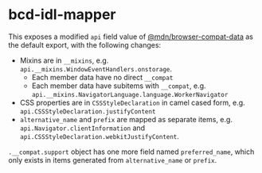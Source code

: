# bcd-idl-mapper

This exposes a modified `api` field value of [@mdn/browser-compat-data](https://www.npmjs.com/package/@mdn/browser-compat-data) as the default export, with the following changes:

* Mixins are in `__mixins`, e.g. `api.__mixins.WindowEventHandlers.onstorage`.
  * Each member data have no direct `__compat`
  * Each member data have subitems with `__compat`, e.g. `api.__mixins.NavigatorLanguage.language.WorkerNavigator`
* CSS properties are in `CSSStyleDeclaration` in camel cased form, e.g. `api.CSSStyleDeclaration.justifyContent`
* `alternative_name` and `prefix` are mapped as separate items, e.g. `api.Navigator.clientInformation` and `api.CSSStyleDeclaration.webkitJustifyContent`.

`.__compat.support` object has one more field named `preferred_name`, which only exists in items generated from `alternative_name` or `prefix`.
